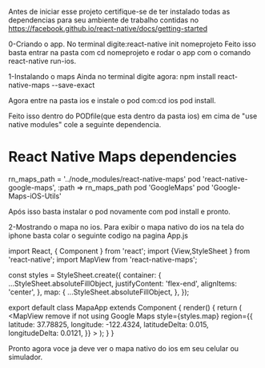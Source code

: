 Antes de iniciar esse projeto certifique-se de ter instalado todas as dependencias para seu ambiente de trabalho contidas no https://facebook.github.io/react-native/docs/getting-started

0-Criando o app.
No terminal digite:react-native init nomeprojeto
Feito isso basta entrar na pasta com cd nomeprojeto e rodar o app com o comando react-native run-ios.

1-Instalando o maps
Ainda no terminal digite agora: npm install react-native-maps --save-exact

Agora entre na pasta ios e instale o pod com:cd ios pod install.

Feito isso dentro do PODfile(que esta dentro da pasta ios) em cima de "use native modules" cole a seguinte dependencia.

 # React Native Maps dependencies
  rn_maps_path = '../node_modules/react-native-maps'
  pod 'react-native-google-maps', :path => rn_maps_path
  pod 'GoogleMaps'
  pod 'Google-Maps-iOS-Utils'

  Após isso basta instalar o pod novamente com pod install e pronto.

  2-Mostrando o mapa no ios.
  Para exibir o mapa nativo do ios na tela do iphone basta colar o seguinte codigo na pagina App.js

import React, { Component } from 'react';
import {View,StyleSheet } from 'react-native';
import MapView from 'react-native-maps';

const styles = StyleSheet.create({
  container: {
    ...StyleSheet.absoluteFillObject,
    justifyContent: 'flex-end',
    alignItems: 'center',
  },
  map: {
    ...StyleSheet.absoluteFillObject,
  },
 });

export default class MapaApp extends Component {
  render() {
    return (
     <View style={styles.container}>
     <MapView
     remove if not using Google Maps
       style={styles.map}
       region={{
         latitude: 37.78825,
         longitude: -122.4324,
         latitudeDelta: 0.015,
         longitudeDelta: 0.0121,
       }}
     >
     </MapView>
   </View>
    );
  }
}

Pronto agora voce ja deve ver o mapa nativo do ios em seu celular ou simulador.